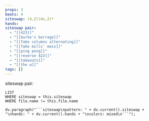 ```yaml
---
props: 3
beats: 4
siteswap: (4,2)(4x,2)*
hands: 
siteswap pair:
  - "[[423]]"
  - "[[burke's barrage]]"
  - "[[fake columns alternating]]"
  - "[[fake mills' mess]]"
  - "[[ping pong]]"
  - "[[reverse 423]]"
  - "[[takeouts]]"
  - "[[the w]]"
tags: []
---
```


siteswap pair:
```dataview
LIST
WHERE siteswap = this.siteswap
WHERE file.name != this.file.name
```
```dataviewjs
dv.paragraph("```siteswap\npattern: " + dv.current().siteswap + "\nhands: " + dv.current().hands + "\ncolors: mixed\n```");
```
